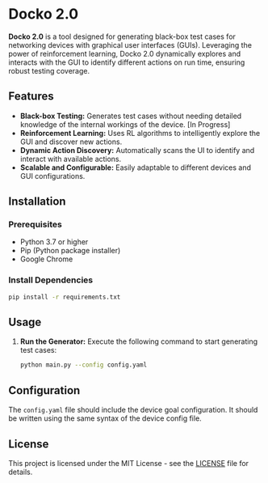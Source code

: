 # Docko 2.0

**Docko 2.0** is a tool designed for generating black-box test cases for networking devices with graphical user interfaces (GUIs). Leveraging the power of reinforcement learning, Docko 2.0 dynamically explores and interacts with the GUI to identify different actions on run time, ensuring robust testing coverage.

## Features

- **Black-box Testing:** Generates test cases without needing detailed knowledge of the internal workings of the device. [In Progress]
- **Reinforcement Learning:** Uses RL algorithms to intelligently explore the GUI and discover new actions.
- **Dynamic Action Discovery:** Automatically scans the UI to identify and interact with available actions.
- **Scalable and Configurable:** Easily adaptable to different devices and GUI configurations.

## Installation

### Prerequisites

- Python 3.7 or higher
- Pip (Python package installer)
- Google Chrome

### Install Dependencies

```bash
pip install -r requirements.txt
```

## Usage

1. **Run the Generator:**
   Execute the following command to start generating test cases:

   ```bash
   python main.py --config config.yaml
   ```

## Configuration

The `config.yaml` file should include the device goal configuration. It should be written using the same syntax of the device config file.

## License

This project is licensed under the MIT License - see the [LICENSE](LICENSE) file for details.

